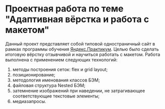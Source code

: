 # Проектная работа по теме "Адаптивная вёрстка и работа с макетом"

Данный проект представляет собой типовой одностраничный сайт в рамках программы обучения [Яндекс.Практикум](https://praktikum.yandex.ru/profile/web/). Целью было сделать итоговую вёрстку отзывчивой и научиться работать с макетом. Работа выполнена с применением следующих технологий:
1. методы построения сеток: flex и grid layout;
2. позиционирование;
3. методология именования классов БЭМ;
4. файловая структура Nested БЭМ;
5. затемнение изображений при наведении, не затрагивающее соответствующие текстовые элементы;
6. медиазапросы.
